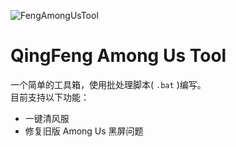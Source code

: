 ![FengAmongUsTool](https://socialify.git.ci/QingFengTechnology/FengAmongUsTool/image?custom_description=%E4%B8%80%E4%B8%AA%E7%AE%80%E5%8D%95%E7%9A%84+Among+Us+%E5%B7%A5%E5%85%B7%E7%AE%B1%EF%BC%8C%E9%9B%86%E5%90%88%E4%BA%86%E5%A4%9A%E7%A7%8D%E5%8A%9F%E8%83%BD%E3%80%82&custom_language=PowerShell&description=1&font=Inter&language=1&name=1&owner=1&pattern=Solid&theme=Auto)

# QingFeng Among Us Tool

一个简单的工具箱，使用批处理脚本( `.bat` )编写。\
目前支持以下功能：
- 一键清风服
- 修复旧版 Among Us 黑屏问题
